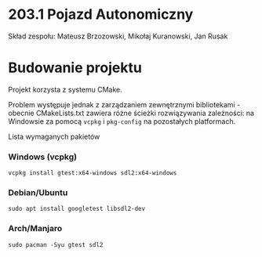 # 203.1 Pojazd Autonomiczny

Skład zespołu: Mateusz Brzozowski, Mikołaj Kuranowski, Jan Rusak


# Budowanie projektu

Projekt korzysta z systemu CMake.

Problem występuje jednak z zarządzaniem zewnętrznymi bibliotekami - obecnie CMakeLists.txt
zawiera różne ścieżki rozwiązywania zależności: na Windowsie za pomocą `vcpkg` i `pkg-config`
na pozostałych platformach.

Lista wymaganych pakietów

### Windows (vcpkg)
`vcpkg install gtest:x64-windows sdl2:x64-windows`

### Debian/Ubuntu
`sudo apt install googletest libsdl2-dev`

### Arch/Manjaro
`sudo pacman -Syu gtest sdl2`
